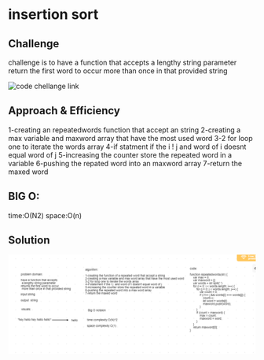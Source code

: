 # insertion sort
## Challenge

 challenge is to have a function that accepts a lengthy string parameter return the first word to occur more than once in that provided string


 ![code chellange link](https://github.com/alaaalmasri12/401-data-structures-and-algorithms/tree/repeated-words/challenges/Repatedwords)
## Approach & Efficiency
1-creating an  repeatedwords function that accept an string
2-creating a max variable and maxword array that have the most used word
3-2 for loop one to iterate the words array
4-if statment if the i ! j  and word of i doesnt equal word of j
5-increasing the counter store the repeated word in a variable 
6-pushing the repated word into an maxword array
7-return the maxed word

## BIG O:
time:O(N2)
space:O(n)

## Solution
![repeatedwords](assets/repeatedword.png)

